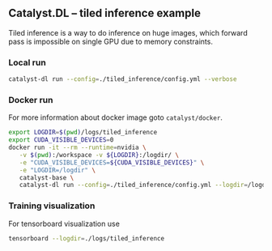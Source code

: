 ## Catalyst.DL – tiled inference example

Tiled inference is a way to do inference on huge images, which forward pass is
impossible on single GPU due to memory constraints.

### Local run

```bash
catalyst-dl run --config=./tiled_inference/config.yml --verbose
```

### Docker run

For more information about docker image goto `catalyst/docker`.

```bash
export LOGDIR=$(pwd)/logs/tiled_inference
export CUDA_VISIBLE_DEVICES=0
docker run -it --rm --runtime=nvidia \
   -v $(pwd):/workspace -v ${LOGDIR}:/logdir/ \
   -e "CUDA_VISIBLE_DEVICES=${CUDA_VISIBLE_DEVICES}" \
   -e "LOGDIR=/logdir" \
   catalyst-base \
   catalyst-dl run --config=./tiled_inference/config.yml --logdir=/logdir
```


### Training visualization

For tensorboard visualization use 

```bash
tensorboard --logdir=./logs/tiled_inference
```
